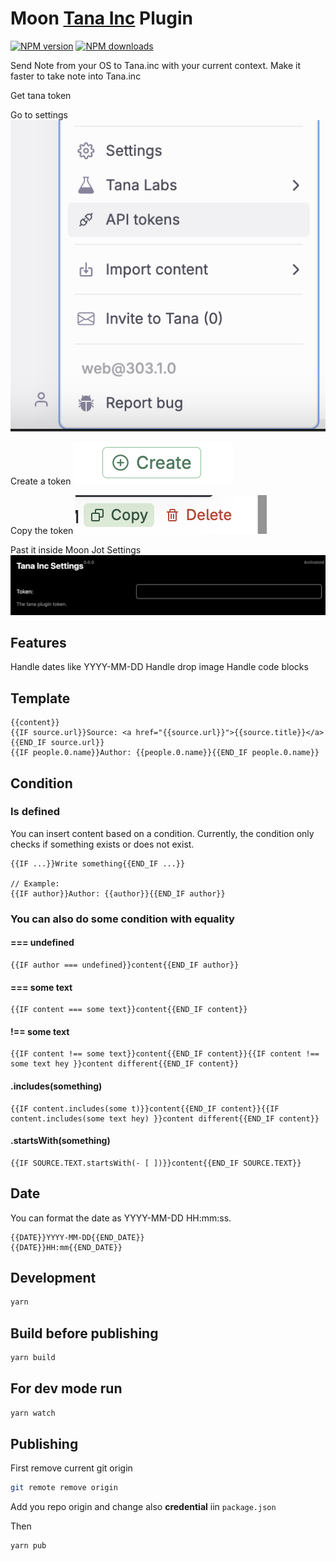 # Moon [Tana Inc](https://tana.inc/) Plugin

<span class="badge-npmversion"><a href="https://npmjs.org/package/@moonjot/moon-tana-inc-plugin" title="View this project on NPM"><img src="https://img.shields.io/npm/v/@moonjot/moon-tana-inc-plugin.svg" alt="NPM version" /></a></span>
<span class="badge-npmdownloads"><a href="https://npmjs.org/package/@moonjot/moon-tana-inc-plugin" title="View this project on NPM"><img src="https://img.shields.io/npm/dm/@moonjot/moon-tana-inc-plugin.svg" alt="NPM downloads" /></a></span>


Send Note from your OS to Tana.inc with your current context. Make it faster to take note into Tana.inc

Get tana token

Go to settings
![](./token.png)

Create a token
![](./create.png)

Copy the token
![](./copy.png)

Past it inside Moon Jot Settings
![](./moon_settings.png)

## Features

Handle dates like YYYY-MM-DD
Handle drop image
Handle code blocks

## Template

```
{{content}}
{{IF source.url}}Source: <a href="{{source.url}}">{{source.title}}</a>{{END_IF source.url}}
{{IF people.0.name}}Author: {{people.0.name}}{{END_IF people.0.name}}
```


## Condition

### Is defined

You can insert content based on a condition.
Currently, the condition only checks if something exists or does not exist.
```
{{IF ...}}Write something{{END_IF ...}}

// Example:
{{IF author}}Author: {{author}}{{END_IF author}}
```

### You can also do some condition with equality

#### === undefined
```
{{IF author === undefined}}content{{END_IF author}}
```

#### === some text
```
{{IF content === some text}}content{{END_IF content}}
```

#### !== some text
```
{{IF content !== some text}}content{{END_IF content}}{{IF content !== some text hey }}content different{{END_IF content}}
```

#### .includes(something)
```
{{IF content.includes(some t)}}content{{END_IF content}}{{IF content.includes(some text hey) }}content different{{END_IF content}}
```

#### .startsWith(something)
```
{{IF SOURCE.TEXT.startsWith(- [ ])}}content{{END_IF SOURCE.TEXT}}
```

## Date

You can format the date as YYYY-MM-DD HH:mm:ss.
```
{{DATE}}YYYY-MM-DD{{END_DATE}}
{{DATE}}HH:mm{{END_DATE}}
```

## Development

```bash
yarn
```

## Build before publishing

```bash
yarn build
```

## For dev mode run 

```bash
yarn watch
```

## Publishing

First remove current git origin
```bash
git remote remove origin
```

Add you repo origin and change also **credential** iin `package.json`

Then
```bash
yarn pub
```